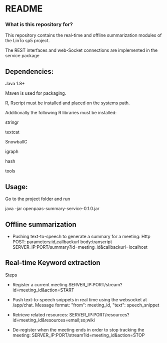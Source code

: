 # README #


### What is this repository for? ###

This repository contains the real-time and offline summarization modules of the LinTo sp5 project.

The REST interfaces and web-Socket connections are implemented in the service package


Dependencies:
--
Java 1.8+

Maven is used for packaging.

R, Rscript must be installed and placed on the systems path.

Additionally the following R libraries must be installed:

stringr


textcat


SnowballC


igraph


hash


tools


Usage:
--
Go to the project folder and run

java -jar openpaas-summary-service-0.1.0.jar


Offline summarization
--



- Pushing text-to-speech to generate a summary for a meeting:
    Http POST:
         parameters:id,callbackurl
         body:transcript
    SERVER_IP:PORT/summary?id=meeting_id&callbackurl=localhost


Real-time Keyword extraction
--

Steps


- Register a current meeting
    SERVER_IP:PORT/stream?id=meeting_id&action=START

- Push text-to-speech snippets in real time using the websocket at /app/chat.
    Message format: "from": meeting_id, "text": speech_snippet
    

- Retrieve related resources:
    SERVER_IP:PORT/resources?id=meeting_id&resources=email;so;wiki

- De-register when the meeting ends in order to stop tracking the meeting:
    SERVER_IP:PORT/stream?id=meeting_id&action=STOP
